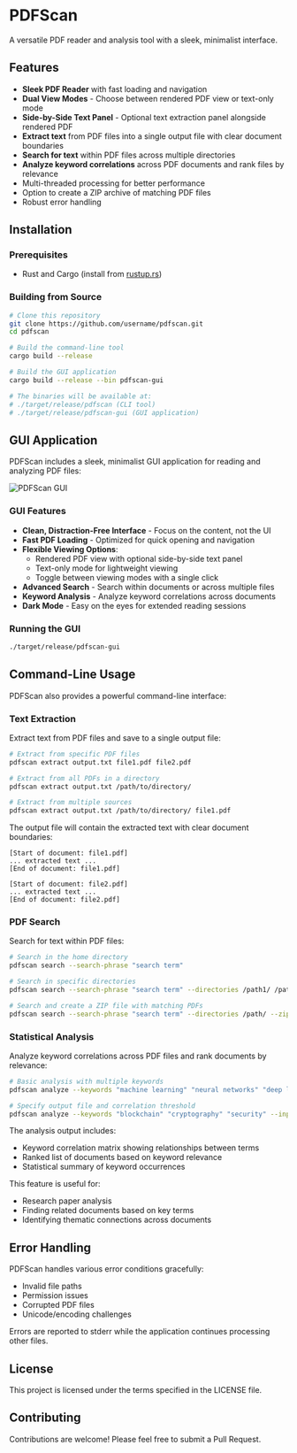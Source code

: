 # PDFScan

A versatile PDF reader and analysis tool with a sleek, minimalist interface.

## Features

- **Sleek PDF Reader** with fast loading and navigation
- **Dual View Modes** - Choose between rendered PDF view or text-only mode
- **Side-by-Side Text Panel** - Optional text extraction panel alongside rendered PDF
- **Extract text** from PDF files into a single output file with clear document boundaries
- **Search for text** within PDF files across multiple directories
- **Analyze keyword correlations** across PDF documents and rank files by relevance
- Multi-threaded processing for better performance
- Option to create a ZIP archive of matching PDF files
- Robust error handling

## Installation

### Prerequisites

- Rust and Cargo (install from [rustup.rs](https://rustup.rs/))

### Building from Source

```bash
# Clone this repository
git clone https://github.com/username/pdfscan.git
cd pdfscan

# Build the command-line tool
cargo build --release

# Build the GUI application
cargo build --release --bin pdfscan-gui

# The binaries will be available at:
# ./target/release/pdfscan (CLI tool)
# ./target/release/pdfscan-gui (GUI application)
```

## GUI Application

PDFScan includes a sleek, minimalist GUI application for reading and analyzing PDF files:

![PDFScan GUI](screenshot.png)

### GUI Features

- **Clean, Distraction-Free Interface** - Focus on the content, not the UI
- **Fast PDF Loading** - Optimized for quick opening and navigation
- **Flexible Viewing Options**:
  - Rendered PDF view with optional side-by-side text panel
  - Text-only mode for lightweight viewing
  - Toggle between viewing modes with a single click
- **Advanced Search** - Search within documents or across multiple files
- **Keyword Analysis** - Analyze keyword correlations across documents
- **Dark Mode** - Easy on the eyes for extended reading sessions

### Running the GUI

```bash
./target/release/pdfscan-gui
```

## Command-Line Usage

PDFScan also provides a powerful command-line interface:

### Text Extraction

Extract text from PDF files and save to a single output file:

```bash
# Extract from specific PDF files
pdfscan extract output.txt file1.pdf file2.pdf

# Extract from all PDFs in a directory
pdfscan extract output.txt /path/to/directory/

# Extract from multiple sources
pdfscan extract output.txt /path/to/directory/ file1.pdf
```

The output file will contain the extracted text with clear document boundaries:

```
[Start of document: file1.pdf]
... extracted text ...
[End of document: file1.pdf]

[Start of document: file2.pdf]
... extracted text ...
[End of document: file2.pdf]
```

### PDF Search

Search for text within PDF files:

```bash
# Search in the home directory
pdfscan search --search-phrase "search term"

# Search in specific directories
pdfscan search --search-phrase "search term" --directories /path1/ /path2/

# Search and create a ZIP file with matching PDFs
pdfscan search --search-phrase "search term" --directories /path/ --zip
```

### Statistical Analysis

Analyze keyword correlations across PDF files and rank documents by relevance:

```bash
# Basic analysis with multiple keywords
pdfscan analyze --keywords "machine learning" "neural networks" "deep learning" --input-paths /path/to/papers/

# Specify output file and correlation threshold
pdfscan analyze --keywords "blockchain" "cryptography" "security" --input-paths /papers/ --output-file analysis.txt --threshold 0.2
```

The analysis output includes:
- Keyword correlation matrix showing relationships between terms
- Ranked list of documents based on keyword relevance
- Statistical summary of keyword occurrences

This feature is useful for:
- Research paper analysis
- Finding related documents based on key terms
- Identifying thematic connections across documents

## Error Handling

PDFScan handles various error conditions gracefully:

- Invalid file paths
- Permission issues
- Corrupted PDF files
- Unicode/encoding challenges

Errors are reported to stderr while the application continues processing other files.

## License

This project is licensed under the terms specified in the LICENSE file.

## Contributing

Contributions are welcome! Please feel free to submit a Pull Request.
